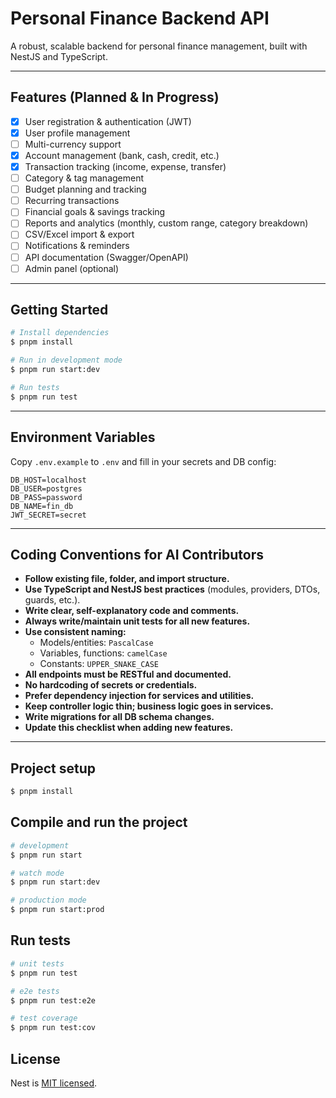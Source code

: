 # Personal Finance Backend API

A robust, scalable backend for personal finance management, built with NestJS and TypeScript.

---

## Features (Planned & In Progress)

- [x] User registration & authentication (JWT)
- [x] User profile management
- [ ] Multi-currency support
- [x] Account management (bank, cash, credit, etc.)
- [x] Transaction tracking (income, expense, transfer)
- [ ] Category & tag management
- [ ] Budget planning and tracking
- [ ] Recurring transactions
- [ ] Financial goals & savings tracking
- [ ] Reports and analytics (monthly, custom range, category breakdown)
- [ ] CSV/Excel import & export
- [ ] Notifications & reminders
- [ ] API documentation (Swagger/OpenAPI)
- [ ] Admin panel (optional)

---

## Getting Started

```bash
# Install dependencies
$ pnpm install

# Run in development mode
$ pnpm run start:dev

# Run tests
$ pnpm run test
```

---

## Environment Variables

Copy `.env.example` to `.env` and fill in your secrets and DB config:

```env
DB_HOST=localhost
DB_USER=postgres
DB_PASS=password
DB_NAME=fin_db
JWT_SECRET=secret
```

---

## Coding Conventions for AI Contributors

- **Follow existing file, folder, and import structure.**
- **Use TypeScript and NestJS best practices** (modules, providers, DTOs, guards, etc.).
- **Write clear, self-explanatory code and comments.**
- **Always write/maintain unit tests for all new features.**
- **Use consistent naming:**
  - Models/entities: `PascalCase`
  - Variables, functions: `camelCase`
  - Constants: `UPPER_SNAKE_CASE`
- **All endpoints must be RESTful and documented.**
- **No hardcoding of secrets or credentials.**
- **Prefer dependency injection for services and utilities.**
- **Keep controller logic thin; business logic goes in services.**
- **Write migrations for all DB schema changes.**
- **Update this checklist when adding new features.**

---

## Project setup

```bash
$ pnpm install
```

## Compile and run the project

```bash
# development
$ pnpm run start

# watch mode
$ pnpm run start:dev

# production mode
$ pnpm run start:prod
```

## Run tests

```bash
# unit tests
$ pnpm run test

# e2e tests
$ pnpm run test:e2e

# test coverage
$ pnpm run test:cov
```

## License

Nest is [MIT licensed](https://github.com/nestjs/nest/blob/master/LICENSE).

